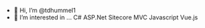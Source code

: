 - 👋 Hi, I’m @tdhummel1
- 👀 I’m interested in ... C# ASP.Net Sitecore MVC Javascript Vue.js

<!---
tdhummel1/tdhummel1 is a ✨ special ✨ repository because its `README.md` (this file) appears on your GitHub profile.
You can click the Preview link to take a look at your changes.
--->
